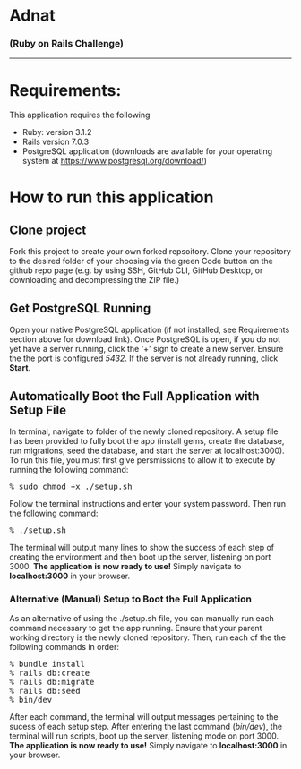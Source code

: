 # Adnat
### (Ruby on Rails Challenge)
---


# Requirements: 
This application requires the following
- Ruby: version 3.1.2
- Rails version 7.0.3
- PostgreSQL application (downloads are available for your operating system at https://www.postgresql.org/download/)

# How to run this application

## Clone project
Fork this project to create your own forked repsoitory. Clone your repository to the desired folder of your choosing via the green Code button on the github repo page (e.g. by using SSH, GitHub CLI, GitHub Desktop, or downloading and decompressing the ZIP file.)

## Get PostgreSQL Running
Open your native PostgreSQL application (if not installed, see Requirements section above for download link). Once PostgreSQL is open, if you do not yet have a server running, click the '+' sign to create a new server. Ensure the the port is configured *5432*. If the server is not already running, click __Start__.

## Automatically Boot the Full Application with Setup File
In terminal, navigate to folder of the newly cloned repository. A setup file has been provided to fully boot the app (install gems, create the database, run migrations,  seed the database, and start the server at localhost:3000). To run this file, you must first give persmissions to allow it to execute by running the following command:
<pre>
% sudo chmod +x ./setup.sh
</pre>
Follow the terminal instructions and enter your system password. Then run the following command:
<pre>
% ./setup.sh
</pre>

The terminal will output many lines to show the success of each step of creating the environment and then boot up the server, listening on port 3000. __The application is now ready to use!__ Simply navigate to __localhost:3000__ in your browser.

### Alternative (Manual) Setup to Boot the Full Application
As an alternative of using the ./setup.sh file, you can manually run each command necessary to get the app running. Ensure that your parent working directory is the newly cloned repository. Then, run each of the the following commands in order:
<pre>
% bundle install
% rails db:create
% rails db:migrate
% rails db:seed
% bin/dev
</pre>
After each command, the terminal will output messages pertaining to the sucess of each setup step. After entering the last command (*bin/dev*), the terminal will run scripts, boot up the server, listening mode on port 3000. __The application is now ready to use!__ Simply navigate to __localhost:3000__ in your browser.
